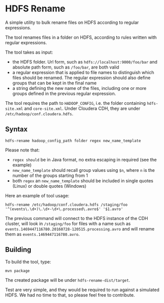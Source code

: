 # HDFS Rename
A simple utility to bulk rename files on HDFS according to regular expressions.

The tool renames files in a folder on HDFS, according to rules written with regular expressions.

The tool takes as input:
*  the HDFS folder. Url form, such as `hdfs://localhost:9000/foo/bar` and absolute path form, such as `/foo/bar`, are both valid
*  a regular expression that is applied to file names to distinguish which files should be renamed. The regular expression should also define groups that can be kept in the final name
*  a string defining the new name of the files, including one or more groups defined in the previous regular expression.

The tool requires the path to `HADOOP_CONFIG`, i.e. the folder containing `hdfs-site.xml` and `core-site.xml`. Under Cloudera CDH, they are under `/etc/hadoop/conf.cloudera.hdfs`.

## Syntax

```
hdfs-rename hadoop_config_path folder regex new_name_template
```

Please note that:
* `regex should` be in Java format, no extra escaping in required (see the example)
* `new_name_template` should recall group values using `$n`, where `n` is the number of the groups starting from 1
* both `regex` an `new_name_template` should be included in single quotes (Linux) or double quotes (Windows)

Here an example of tool usage:
```
hdfs-rename /etc/hadoop/conf.cloudera.hdfs /staging/foo '^(events\.\d+)\.\d+-\d+\.processed\.avro$' '$1.avro'
```
The previous command will connect to the HDFS instance of the CDH cluster, will look in `/staging/foo` for files with a name such as `events.1469447116780.20160728-120515.processing.avro` and will rename them as `events.1469447116780.avro`.

## Building

To build the tool, type:

```
mvn package
```

The created package will be under `hdfs-rename-dist/target`.

Test are very simple, and they would be required to run against a simulated HDFS. We had no time to that, so please feel free to contribute.
